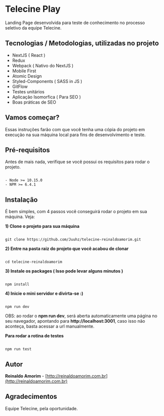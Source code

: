 # Telecine Play

Landing Page desenvolvida para teste de conhecimento no processo seletivo da equipe Telecine.

## Tecnologias / Metodologias, utilizadas no projeto 
- NextJS ( React )
- Redux
- Webpack ( Nativo do NextJS )
- Mobile First
- Atomic Design
- Styled-Components ( SASS in JS )
- GitFlow
- Testes unitários
- Aplicação Isomorfica ( Para SEO )
- Boas práticas de SEO

## Vamos começar?

Essas instruções farão com que você tenha uma cópia do projeto em execução na sua máquina local para fins de desenvolvimento e teste.

## Pré-requisitos

Antes de mais nada, verifique se você possui os requisitos para rodar o projeto.

```

- Node >= 10.15.0
- NPM >= 6.4.1

```

## Instalação

É bem simples, com 4 passos você conseguirá rodar o projeto em sua máquina. Veja:

**1) Clone o projeto para sua máquina**

```

git clone https://github.com/Juuhz/telecine-reinaldoamorim.git

```

**2) Entre na pasta raiz do projeto que você acabou de clonar**

```

cd telecine-reinaldoamorim

```

**3) Instale os packages ( Isso pode levar alguns minutos )**

```

npm install

```

**4) Inicie o mini servidor e divirta-se :)**

```

npm run dev

```

OBS: ao rodar o **npm run dev**, será aberta automaticamente uma página no seu navegador, apontando para **http://localhost:3001**, caso isso não aconteça, basta acessar a url manualmente.

**Para rodar a rotina de testes**

```

npm run test

```

## Autor

**Reinaldo Amorim** - [http://reinaldoamorim.com.br](http://reinaldoamorim.com.br)

## Agradecimentos

Equipe Telecine, pela oportunidade.